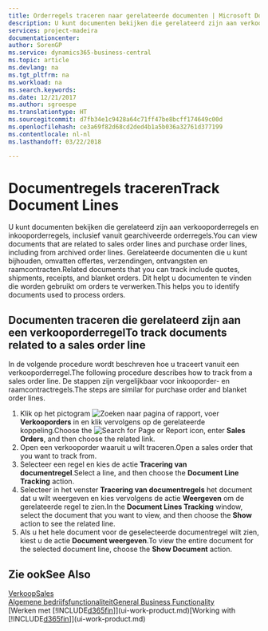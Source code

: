 ```yaml
---
title: Orderregels traceren naar gerelateerde documenten | Microsoft Docs
description: U kunt documenten bekijken die gerelateerd zijn aan verkooporderregels en inkooporderregels, inclusief vanuit gearchiveerde orderregels. Gerelateerde documenten die u kunt bijhouden, omvatten offertes, verzendingen, ontvangsten en raamcontracten. Dit helpt u documenten te vinden die worden gebruikt om orders te verwerken.
services: project-madeira
documentationcenter: 
author: SorenGP
ms.service: dynamics365-business-central
ms.topic: article
ms.devlang: na
ms.tgt_pltfrm: na
ms.workload: na
ms.search.keywords: 
ms.date: 12/21/2017
ms.author: sgroespe
ms.translationtype: HT
ms.sourcegitcommit: d7fb34e1c9428a64c71ff47be8bcff174649c00d
ms.openlocfilehash: ce3a69f82d68cd2ded4b1a5b036a32761d377199
ms.contentlocale: nl-nl
ms.lasthandoff: 03/22/2018

---
```

# <a name="track-document-lines"></a><span data-ttu-id="8c339-105">Documentregels traceren</span><span class="sxs-lookup"><span data-stu-id="8c339-105">Track Document Lines</span></span>
<span data-ttu-id="8c339-106">U kunt documenten bekijken die gerelateerd zijn aan verkooporderregels en inkooporderregels, inclusief vanuit gearchiveerde orderregels.</span><span class="sxs-lookup"><span data-stu-id="8c339-106">You can view documents that are related to sales order lines and purchase order lines, including from archived order lines.</span></span> <span data-ttu-id="8c339-107">Gerelateerde documenten die u kunt bijhouden, omvatten offertes, verzendingen, ontvangsten en raamcontracten.</span><span class="sxs-lookup"><span data-stu-id="8c339-107">Related documents that you can track include quotes, shipments, receipts, and blanket orders.</span></span> <span data-ttu-id="8c339-108">Dit helpt u documenten te vinden die worden gebruikt om orders te verwerken.</span><span class="sxs-lookup"><span data-stu-id="8c339-108">This helps you to identify documents used to process orders.</span></span>  

## <a name="to-track-documents-related-to-a-sales-order-line"></a><span data-ttu-id="8c339-109">Documenten traceren die gerelateerd zijn aan een verkooporderregel</span><span class="sxs-lookup"><span data-stu-id="8c339-109">To track documents related to a sales order line</span></span>
<span data-ttu-id="8c339-110">In de volgende procedure wordt beschreven hoe u traceert vanuit een verkooporderregel.</span><span class="sxs-lookup"><span data-stu-id="8c339-110">The following procedure describes how to track from a sales order line.</span></span> <span data-ttu-id="8c339-111">De stappen zijn vergelijkbaar voor inkooporder- en raamcontractregels.</span><span class="sxs-lookup"><span data-stu-id="8c339-111">The steps are similar for purchase order and blanket order lines.</span></span>

1.  <span data-ttu-id="8c339-112">Klik op het pictogram ![Zoeken naar pagina of rapport](media/ui-search/search_small.png "pictogram Zoeken naar pagina of rapport"), voer **Verkooporders** in en klik vervolgens op de gerelateerde koppeling.</span><span class="sxs-lookup"><span data-stu-id="8c339-112">Choose the ![Search for Page or Report](media/ui-search/search_small.png "Search for Page or Report icon") icon, enter **Sales Orders**, and then choose the related link.</span></span>  
2.  <span data-ttu-id="8c339-113">Open een verkooporder waaruit u wilt traceren.</span><span class="sxs-lookup"><span data-stu-id="8c339-113">Open a sales order that you want to track from.</span></span>  
3.  <span data-ttu-id="8c339-114">Selecteer een regel en kies de actie **Tracering van documentregel**.</span><span class="sxs-lookup"><span data-stu-id="8c339-114">Select a line, and then choose the **Document Line Tracking** action.</span></span>
4. <span data-ttu-id="8c339-115">Selecteer in het venster **Tracering van documentregels** het document dat u wilt weergeven en kies vervolgens de actie **Weergeven** om de gerelateerde regel te zien.</span><span class="sxs-lookup"><span data-stu-id="8c339-115">In the **Document Lines Tracking** window, select the document that you want to view, and then choose the **Show** action to see the related line.</span></span>
5. <span data-ttu-id="8c339-116">Als u het hele document voor de geselecteerde documentregel wilt zien, kiest u de actie **Document weergeven**.</span><span class="sxs-lookup"><span data-stu-id="8c339-116">To view the entire document for the selected document line, choose the **Show Document** action.</span></span>

## <a name="see-also"></a><span data-ttu-id="8c339-117">Zie ook</span><span class="sxs-lookup"><span data-stu-id="8c339-117">See Also</span></span>
[<span data-ttu-id="8c339-118">Verkoop</span><span class="sxs-lookup"><span data-stu-id="8c339-118">Sales</span></span>](sales-manage-sales.md)  
[<span data-ttu-id="8c339-119">Algemene bedrijfsfunctionaliteit</span><span class="sxs-lookup"><span data-stu-id="8c339-119">General Business Functionality</span></span>](ui-across-business-areas.md)  
<span data-ttu-id="8c339-120">[Werken met [!INCLUDE[d365fin](includes/d365fin_md.md)]](ui-work-product.md)</span><span class="sxs-lookup"><span data-stu-id="8c339-120">[Working with [!INCLUDE[d365fin](includes/d365fin_md.md)]](ui-work-product.md)</span></span>

